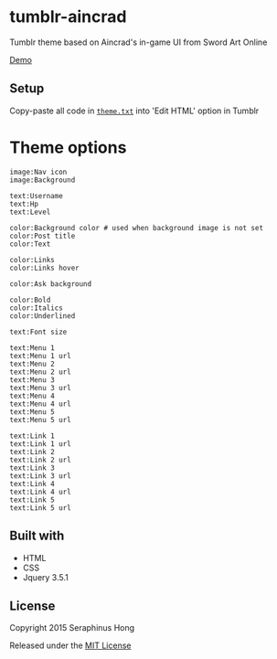 # tumblr-aincrad
Tumblr theme based on Aincrad's in-game UI from Sword Art Online

[Demo](https://seraphinush.github.io/tumblr-aincrad)

## Setup
Copy-paste all code in [`theme.txt`](theme.txt) into 'Edit HTML' option in Tumblr

# Theme options
```
image:Nav icon
image:Background

text:Username
text:Hp
text:Level

color:Background color # used when background image is not set
color:Post title
color:Text

color:Links
color:Links hover

color:Ask background

color:Bold
color:Italics
color:Underlined

text:Font size

text:Menu 1
text:Menu 1 url
text:Menu 2
text:Menu 2 url
text:Menu 3
text:Menu 3 url
text:Menu 4
text:Menu 4 url
text:Menu 5
text:Menu 5 url

text:Link 1
text:Link 1 url
text:Link 2
text:Link 2 url
text:Link 3
text:Link 3 url
text:Link 4
text:Link 4 url
text:Link 5
text:Link 5 url
```

## Built with
- HTML
- CSS
- Jquery 3.5.1

## License
Copyright 2015 Seraphinus Hong

Released under the [MIT License](LICENSE)